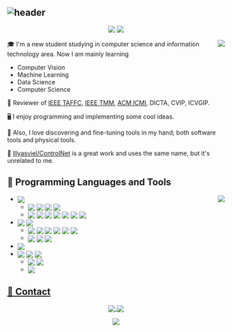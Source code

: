 ## ![header](https://capsule-render.vercel.app/api?type=Waving&color=timeGradient&height=200&animation=fadeIn&section=header&text=ControlNet&fontSize=60)

<div align="center">
 <img src="https://img.shields.io/github/followers/ControlNet?style=flat-square&color=lightblue">
 <img src="https://img.shields.io/github/stars/ControlNet?style=flat-square&color=red">
</div>

<p></p>
<picture>
  <source media="(prefers-color-scheme: dark)" srcset="https://github-stats-vercel-inky.vercel.app/api?username=ControLNet&count_private=true&hide=contribs,prs&show_icons=true&theme=radical">
  <source media="(prefers-color-scheme: light)" srcset="https://github-stats-vercel-inky.vercel.app/api?username=ControLNet&count_private=true&hide=contribs,prs&show_icons=true&theme=default">
  <img align="right" src="https://github-stats-vercel-inky.vercel.app/api?username=ControLNet&count_private=true&hide=contribs,prs&show_icons=true&theme=radical">
</picture>


🎓 I'm a new student studying in computer science and information technology area. Now I am mainly learning
 -  Computer Vision
 -  Machine Learning
 -  Data Science 
 -  Computer Science

🔎 Reviewer of [IEEE TAFFC](https://ieeexplore.ieee.org/xpl/RecentIssue.jsp?punumber=5165369), [IEEE TMM](https://ieeexplore.ieee.org/xpl/RecentIssue.jsp?punumber=6046), [ACM ICMI](https://dl.acm.org/conference/icmi), DICTA, CVIP, ICVGIP.

🖥️ I enjoy programming and implementing some cool ideas. 

🧰 Also, I love discovering and fine-tuning tools in my hand; both software tools and physical tools. 

🔔 [lllyasviel/ControlNet](https://github.com/lllyasviel/ControlNet) is a great work and uses the same name, but it's unrelated to me.


## 💾 Programming Languages and Tools

<picture>
  <source media="(prefers-color-scheme: dark)" srcset="https://github-stats-vercel-inky.vercel.app/api/top-langs/?username=ControlNet&layout=compact&theme=radical&langs_count=10&hide=Jupyter%20Notebook">
  <source media="(prefers-color-scheme: light)" srcset="https://github-stats-vercel-inky.vercel.app/api/top-langs/?username=ControlNet&layout=compact&theme=default&langs_count=10&hide=Jupyter%20Notebook">
  <img align="right" src="https://github-stats-vercel-inky.vercel.app/api/top-langs/?username=ControlNet&layout=compact&theme=radical&langs_count=10&hide=Jupyter%20Notebook">
</picture>

<ul>
    <li>
        <a href="https://www.python.org/" rel="nofollow"><img align="center"
                    src="https://img.shields.io/badge/Python-3776AB?logo=Python&style=flat-square&logoColor=white"
                    style="max-width:100%;"></a>
        <ul>
            <li><a href="https://www.jetbrains.com/pycharm/" rel="nofollow"><img align="center"
                        src="https://img.shields.io/badge/PyCharm-006600?logo=PyCharm&style=flat-square&logoColor=white"
                        style="max-width:100%;"></a> <a href="https://www.anaconda.com/" rel="nofollow"><img
                        align="center"
                        src="https://img.shields.io/badge/Anaconda-44A833?logo=Anaconda&style=flat-square&logoColor=white"
                        style="max-width:100%;"></a> <a href="https://jupyter.org/" rel="nofollow"><img align="center"
                        src="https://img.shields.io/badge/Jupyter-F37626?logo=Jupyter&style=flat-square&logoColor=white"
                        style="max-width:100%;"></a> <a href="https://pypi.org/" rel="nofollow"><img align="center"
                        src="https://img.shields.io/badge/PyPI-3775A9?logo=PyPI&style=flat-square&logoColor=white"
                        style="max-width:100%;"></a></li>
            <li><a href="https://numpy.org/" rel="nofollow"><img align="center"
                        src="https://img.shields.io/badge/NumPy-013243?logo=Numpy&style=flat-square&logoColor=white"
                        style="max-width:100%;"></a> <a href="https://pandas.pydata.org/" rel="nofollow"><img
                        align="center"
                        src="https://img.shields.io/badge/pandas-150458?logo=pandas&style=flat-square&logoColor=white"
                        style="max-width:100%;"></a> <a href="https://pytorch.org/" rel="nofollow"><img align="center"
                        src="https://img.shields.io/badge/PyTorch-EE4C2C?logo=PyTorch&style=flat-square&logoColor=white"
                        style="max-width:100%;"></a> <a href="https://www.pytorchlightning.ai/" rel="nofollow"><img
                        align="center"
                        src="https://img.shields.io/badge/Lightning-792EE5?logo=PyTorch%20Lightning&style=flat-square&logoColor=white"
                        style="max-width:100%;"></a> <a href="https://www.tensorflow.org/" rel="nofollow"><img
                        align="center"
                        src="https://img.shields.io/badge/TensorFlow-FF6F00?logo=TensorFlow&style=flat-square&logoColor=white"
                        style="max-width:100%;"></a> <a href="https://scikit-learn.org/" rel="nofollow"><img
                        align="center"
                        src="https://img.shields.io/badge/Sklearn-F7931E?logo=scikit-learn&style=flat-square&logoColor=white"
                        style="max-width:100%;"></a> <a href="https://fastapi.tiangolo.com/" rel="nofollow"><img
                        align="center"
                        src="https://img.shields.io/badge/FastAPI-009688?logo=fastapi&style=flat-square&logoColor=white"
                        style="max-width:100%;"></a></li>
        </ul>
    </li>
    <li>
        <a href="https://developer.mozilla.org/en-US/docs/Web/JavaScript" rel="nofollow"><img align="center"
                    src="https://img.shields.io/badge/JavaScript-F7DF1E?logo=JavaScript&style=flat-square&logoColor=black"
                    style="max-width:100%;"></a> <a href="https://www.typescriptlang.org/" rel="nofollow"><img
                        align="center"
                        src="https://img.shields.io/badge/TypeScript-3178C6?logo=TypeScript&style=flat-square&logoColor=white"
                        style="max-width:100%;"></a> 
        <ul>
            <li><a href="https://www.jetbrains.com/webstorm/" rel="nofollow"><img align="center"
                        src="https://img.shields.io/badge/WebStorm-00A2A2?logo=WebStorm&style=flat-square&logoColor=white"
                        style="max-width:100%;"></a> <a href="https://nodejs.org/" rel="nofollow"><img align="center"
                        src="https://img.shields.io/badge/Node.js-339933?logo=Nodedotjs&style=flat-square&logoColor=white"
                        style="max-width:100%;"></a> <a href="https://www.npmjs.com/" rel="nofollow"><img align="center"
                        src="https://img.shields.io/badge/npm-CB3837?logo=npm&style=flat-square&logoColor=white"
                        style="max-width:100%;"></a> <a href="https://rollupjs.org/" rel="nofollow"><img align="center"
                        src="https://img.shields.io/badge/rollup.js-EC4A3F?logo=rollupdotjs&style=flat-square&logoColor=white"
                        style="max-width:100%;"></a> <a href="https://webpack.js.org/" rel="nofollow"><img
                        align="center"
                        src="https://img.shields.io/badge/Webpack-8DD6F9?logo=Webpack&style=flat-square&logoColor=black"
                        style="max-width:100%;"></a> <a href="https://vitejs.dev/" rel="nofollow"><img
                        align="center"
                        src="https://img.shields.io/badge/Vite-646CFF?logo=vite&style=flat-square&logoColor=white"
                        style="max-width:100%;"></a></li>
            <li><a href="https://jquery.com/" rel="nofollow"><img align="center"
                        src="https://img.shields.io/badge/jQuery-0769AD?logo=jQuery&style=flat-square&logoColor=white"
                        style="max-width:100%;"></a> <a href="https://d3js.org/" rel="nofollow"><img align="center"
                        src="https://img.shields.io/badge/d3.js-F9A03C?logo=d3dotjs&style=flat-square&logoColor=white"
                        style="max-width:100%;"></a> <a href="https://vuejs.org/" rel="nofollow"><img align="center"
                        src="https://img.shields.io/badge/Vue.js-4FC08D?logo=vuedotjs&style=flat-square&logoColor=white"
                        style="max-width:100%;"></a></li>
        </ul>
    </li>
    <li>
        <a href="https://www.r-project.org/" rel="nofollow"><img align="center"
                    src="https://img.shields.io/badge/R-276DC3?logo=R&style=flat-square&logoColor=white"
                    style="max-width:100%;"></a>
    </li>
    <li>
        <a href="https://www.java.com/" rel="nofollow"><img align="center"
                    src="https://img.shields.io/badge/Java-007396?logo=OpenJDK&style=flat-square&logoColor=white"
                    style="max-width:100%;"></a> <a href="https://kotlinlang.org/" rel="nofollow"><img
                        align="center"
                        src="https://img.shields.io/badge/Kotlin-0095D5?logo=Kotlin&style=flat-square&logoColor=white"
                        style="max-width:100%;"></a> <a href="https://www.scala-lang.org/" rel="nofollow"><img
                        align="center"
                        src="https://img.shields.io/badge/Scala-DC322F?logo=Scala&style=flat-square&logoColor=white"
                        style="max-width:100%;"></a> 
        <ul>
            <li><a href="https://www.jetbrains.com/idea/" rel="nofollow"><img align="center"
                        src="https://img.shields.io/badge/IDEA-8C201E?logo=IntelliJ%20IDEA&style=flat-square"
                        style="max-width:100%;"></a> <a href="https://gradle.org/" rel="nofollow"><img align="center"
                        src="https://img.shields.io/badge/Gradle-02303A?logo=Gradle&style=flat-square&logoColor=white"
                        style="max-width:100%;"></a></li>
            <li><a href="https://spark.apache.org/" ref="nofollow"><img align="center"
                        src="https://img.shields.io/badge/Spark-E25A1C?logo=ApacheSpark&style=flat-square&logoColor=white"></li>
        </ul>
    </li>
</ul>

## 📮 Contact

<div align="center">
  <a href="https://controlnet.space"><img align="center" src="https://img.shields.io/badge/Blog-ControlNet-lightblue?logo=hexo&style=for-the-badge">
  <a href="mailto:smczx@hotmail.com"><img align="center" src="https://img.shields.io/badge/Email-Hotmail-yellowgreen?logo=minutemailer&style=for-the-badge"></a>
</div>

<p></p>
 
<div align="center"><img align="center" src="https://count.getloli.com/get/@ControlNet?theme=rule34"></div>
<!--
**ControlNet/ControlNet** is a ✨ _special_ ✨ repository because its `README.md` (this file) appears on your GitHub profile.

Here are some ideas to get you started:

- 🔭 I’m currently working on ...
- 🌱 I’m currently learning ...
- 👯 I’m looking to collaborate on ...
- 🤔 I’m looking for help with ...
- 💬 Ask me about ...
- 📫 How to reach me: ...
- 😄 Pronouns: ...
- ⚡ Fun fact: ...
-->

